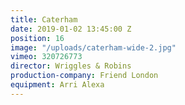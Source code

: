 ```yaml
---
title: Caterham
date: 2019-01-02 13:45:00 Z
position: 16
image: "/uploads/caterham-wide-2.jpg"
vimeo: 320726773
director: Wriggles & Robins
production-company: Friend London
equipment: Arri Alexa
---
```


